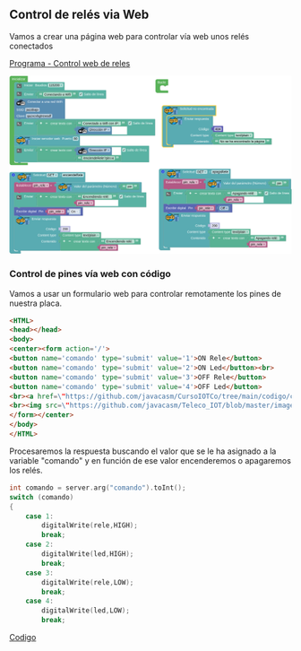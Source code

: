 ## Control de relés via Web

Vamos a crear una página web para controlar vía web unos relés conectados

[Programa - Control web de reles](http://www.arduinoblocks.com/web/project/791665)

![](./images/programa_web_control_rele.png)



### Control de pines vía web con código

Vamos a usar un formulario web para controlar remotamente los pines de nuestra placa.


```html
<HTML>
<head></head>
<body>
<center><form action='/'>
<button name='comando' type='submit' value='1'>ON Rele</button>
<button name='comando' type='submit' value='2'>ON Led</button><br>
<button name='comando' type='submit' value='3'>OFF Rele</button>
<button name='comando' type='submit' value='4'>OFF Led</button>
<br><a href=\"https://github.com/javacasm/CursoIOTCo/tree/main/codigo/control_web\">Codigo</a>
<br><img src=\"https://github.com/javacasm/Teleco_IOT/blob/master/images/Licencia_CC_peque.png?raw=true\">
</form></center>
</body>
</HTML>
``` 
        
Procesaremos la respuesta buscando el valor que se le ha asignado a la variable "comando" y en función de ese valor encenderemos o apagaremos los relés.

```C++
int comando = server.arg("comando").toInt();
switch (comando)
{
    case 1:
        digitalWrite(rele,HIGH);
        break;
    case 2:
        digitalWrite(led,HIGH);
        break;
    case 3:
        digitalWrite(rele,LOW);
        break;
    case 4:
        digitalWrite(led,LOW);
        break;
```                
                
[Codigo](https://github.com/javacasm/CursoIOTCo/tree/main/codigo/3.9.2.control_web)                
